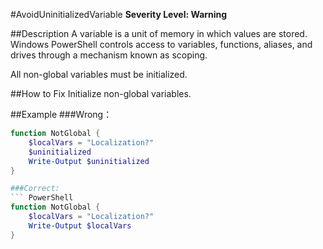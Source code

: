 #AvoidUninitializedVariable
**Severity Level: Warning**

##Description
A variable is a unit of memory in which values are stored. Windows PowerShell controls access to variables, functions, aliases, and drives through a mechanism known as scoping. 

All non-global variables must be initialized.

##How to Fix
Initialize non-global variables.

##Example
###Wrong：    
``` PowerShell
function NotGlobal {
	$localVars = "Localization?"
	$uninitialized
	Write-Output $uninitialized
}

###Correct:   
``` PowerShell
function NotGlobal {
	$localVars = "Localization?"
	Write-Output $localVars
}
```
